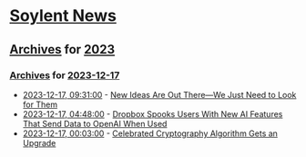# [Soylent News](../../../README.md)

## [Archives](../../index.md) for [2023](../index.md)

### [Archives](../../index.md) for [2023-12-17](index.md)

* [2023-12-17, 09:31:00](https://soylentnews.org/article.pl?sid=23/12/16/0333224&from=rss) - [New Ideas Are Out There—We Just Need to Look for Them](https://soylentnews.org/article.pl?sid=23/12/16/0333224&from=rss)
* [2023-12-17, 04:48:00](https://soylentnews.org/article.pl?sid=23/12/16/0329203&from=rss) - [Dropbox Spooks Users With New AI Features That Send Data to OpenAI When Used](https://soylentnews.org/article.pl?sid=23/12/16/0329203&from=rss)
* [2023-12-17, 00:03:00](https://soylentnews.org/article.pl?sid=23/12/15/222201&from=rss) - [Celebrated Cryptography Algorithm Gets an Upgrade](https://soylentnews.org/article.pl?sid=23/12/15/222201&from=rss)
